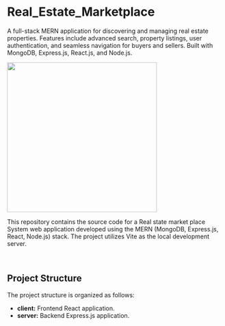# Real_Estate_Marketplace
A full-stack MERN application for discovering and managing real estate properties. Features include advanced search, property listings, user authentication, and seamless navigation for buyers and sellers. Built with MongoDB, Express.js, React.js, and Node.js.

<p><a  href="https://github.com/kavindu-dilshan"><img  src="https://skillicons.dev/icons?i=mongo,express,react,nodejs,vite,tailwind,vscode,github"  width=350></a></p>

This repository contains the source code for a Real state market place System web application developed using the MERN (MongoDB, Express.js, React, Node.js) stack. The project utilizes Vite as the local development server.

<br>

## Project Structure

The project structure is organized as follows:

- <b>client:</b> Frontend React application.
- <b>server:</b> Backend Express.js application.<br><br>
